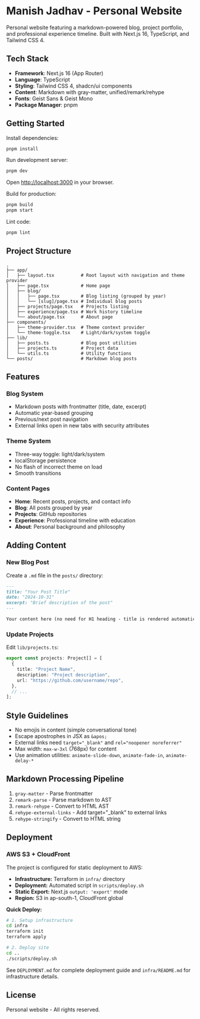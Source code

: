 # Manish Jadhav - Personal Website

Personal website featuring a markdown-powered blog, project portfolio, and professional experience timeline. Built with Next.js 16, TypeScript, and Tailwind CSS 4.

## Tech Stack

- **Framework**: Next.js 16 (App Router)
- **Language**: TypeScript
- **Styling**: Tailwind CSS 4, shadcn/ui components
- **Content**: Markdown with gray-matter, unified/remark/rehype
- **Fonts**: Geist Sans & Geist Mono
- **Package Manager**: pnpm

## Getting Started

Install dependencies:
```bash
pnpm install
```

Run development server:
```bash
pnpm dev
```

Open [http://localhost:3000](http://localhost:3000) in your browser.

Build for production:
```bash
pnpm build
pnpm start
```

Lint code:
```bash
pnpm lint
```

## Project Structure

```
.
├── app/
│   ├── layout.tsx          # Root layout with navigation and theme provider
│   ├── page.tsx            # Home page
│   ├── blog/
│   │   ├── page.tsx        # Blog listing (grouped by year)
│   │   └── [slug]/page.tsx # Individual blog posts
│   ├── projects/page.tsx   # Projects listing
│   ├── experience/page.tsx # Work history timeline
│   └── about/page.tsx      # About page
├── components/
│   ├── theme-provider.tsx  # Theme context provider
│   └── theme-toggle.tsx    # Light/dark/system toggle
├── lib/
│   ├── posts.ts            # Blog post utilities
│   ├── projects.ts         # Project data
│   └── utils.ts            # Utility functions
└── posts/                  # Markdown blog posts
```

## Features

### Blog System
- Markdown posts with frontmatter (title, date, excerpt)
- Automatic year-based grouping
- Previous/next post navigation
- External links open in new tabs with security attributes

### Theme System
- Three-way toggle: light/dark/system
- localStorage persistence
- No flash of incorrect theme on load
- Smooth transitions

### Content Pages
- **Home**: Recent posts, projects, and contact info
- **Blog**: All posts grouped by year
- **Projects**: GitHub repositories
- **Experience**: Professional timeline with education
- **About**: Personal background and philosophy

## Adding Content

### New Blog Post

Create a `.md` file in the `posts/` directory:

```markdown
---
title: "Your Post Title"
date: "2024-10-31"
excerpt: "Brief description of the post"
---

Your content here (no need for H1 heading - title is rendered automatically)
```

### Update Projects

Edit `lib/projects.ts`:

```typescript
export const projects: Project[] = [
  {
    title: "Project Name",
    description: "Project description",
    url: "https://github.com/username/repo",
  },
  // ...
];
```

## Style Guidelines

- No emojis in content (simple conversational tone)
- Escape apostrophes in JSX as `&apos;`
- External links need `target="_blank"` and `rel="noopener noreferrer"`
- Max width: `max-w-3xl` (768px) for content
- Use animation utilities: `animate-slide-down`, `animate-fade-in`, `animate-delay-*`

## Markdown Processing Pipeline

1. `gray-matter` - Parse frontmatter
2. `remark-parse` - Parse markdown to AST
3. `remark-rehype` - Convert to HTML AST
4. `rehype-external-links` - Add target="_blank" to external links
5. `rehype-stringify` - Convert to HTML string

## Deployment

### AWS S3 + CloudFront

The project is configured for static deployment to AWS:

- **Infrastructure:** Terraform in `infra/` directory
- **Deployment:** Automated script in `scripts/deploy.sh`
- **Static Export:** Next.js `output: 'export'` mode
- **Region:** S3 in ap-south-1, CloudFront global

**Quick Deploy:**
```bash
# 1. Setup infrastructure
cd infra
terraform init
terraform apply

# 2. Deploy site
cd ..
./scripts/deploy.sh
```

See `DEPLOYMENT.md` for complete deployment guide and `infra/README.md` for infrastructure details.

## License

Personal website - All rights reserved.
